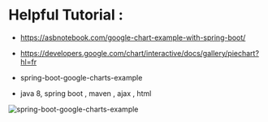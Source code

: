 # Helpful Tutorial : 

* https://asbnotebook.com/google-chart-example-with-spring-boot/





* https://developers.google.com/chart/interactive/docs/gallery/piechart?hl=fr



* spring-boot-google-charts-example

* java 8, spring boot , maven , ajax , html

![spring-boot-google-charts-example](https://i.imgur.com/RcGPIRy.png)
 

